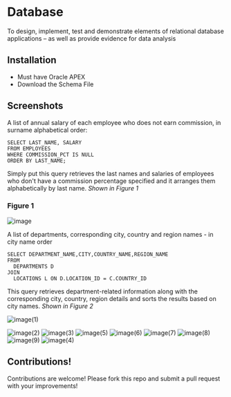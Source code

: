 # Database 

To design, implement, test and demonstrate elements of relational database applications – as well as provide evidence for data analysis

## Installation
- Must have Oracle APEX
- Download the Schema File

## Screenshots
A list of annual salary of each employee who does not earn commission, in surname alphabetical order:

```
SELECT LAST_NAME, SALARY 
FROM EMPLOYEES
WHERE COMMISSION_PCT IS NULL
ORDER BY LAST_NAME;

```
Simply put this query retrieves the last names and salaries of employees who don't have a commission percentage specified and it arranges them alphabetically by last name.
*Shown in Figure 1*

### Figure 1
![image](https://github.com/user-attachments/assets/57a50a05-d486-4e67-929c-5ef0c0b9150e)

A list of departments, corresponding city, country and region names - in city name order

```
SELECT DEPARTMENT_NAME,CITY,COUNTRY_NAME,REGION_NAME
FROM
  DEPARTMENTS D
JOIN
  LOCATIONS L ON D.LOCATION_ID = C.COUNTRY_ID

```
This query retrieves department-related information along with the corresponding city, country, region details and sorts the results based on city names.
*Shown in Figure 2*

![image(1)](https://github.com/user-attachments/assets/84b7f3b6-cbcd-47e9-8655-e65123416529)


![image(2)](https://github.com/user-attachments/assets/c8278127-17f4-47c6-ab5b-a663a9d78d29)
![image(3)](https://github.com/user-attachments/assets/e730e1c0-b896-4a5c-be48-977bccc47bb9)
![image(5)](https://github.com/user-attachments/assets/a07b137b-39a3-4d33-8c95-f28d0058ea1c)
![image(6)](https://github.com/user-attachments/assets/a691b190-7355-4e8e-9fcf-34aa4e278879)
![image(7)](https://github.com/user-attachments/assets/6a6be1f3-5308-4d3a-ae11-ee51be3ad66a)
![image(8)](https://github.com/user-attachments/assets/d504e519-33ef-4ebf-af30-da2cc5e4f936)
![image(9)](https://github.com/user-attachments/assets/7436edb6-08e3-4970-9ed2-329e57913f05)
![image(4)](https://github.com/user-attachments/assets/718ecb0d-4b2d-46ae-af29-46ddd22b27e1)


## Contributions!

Contributions are welcome! 
Please fork this repo and submit a pull request with your improvements!
